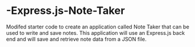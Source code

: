 # -Express.js-Note-Taker
Modifed starter code to create an application called Note Taker that can be used to write and save notes. This application will use an Express.js back end and will save and retrieve note data from a JSON file.
